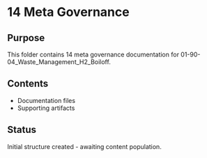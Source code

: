 # 14 Meta Governance

## Purpose
This folder contains 14 meta governance documentation for 01-90-04_Waste_Management_H2_Boiloff.

## Contents
- Documentation files
- Supporting artifacts

## Status
Initial structure created - awaiting content population.

